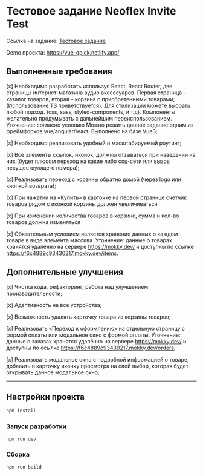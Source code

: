 # Тестовое задание Neoflex Invite Test

Ссылка на задание: [Тестовое задание](https://neostudy.neoflex.ru/pluginfile.php/154459/mod_assign/introattachment/0/%D0%A2%D0%B5%D1%81%D1%82%D0%BE%D0%B2%D0%BE%D0%B5%20%D0%B7%D0%B0%D0%B4%D0%B0%D0%BD%D0%B8%D0%B5-%D0%B8%D1%81%D0%BF%D1%80%D0%B0%D0%B2%D0%B8%D0%BB%20%D1%82%D0%B7.pdf?forcedownload=1)

Demo проекта: https://vue-qpick.netlify.app/

## Выполненные требования

[x] Необходимо разработать используя React, React Router, две страницы интернет-магазина аудио аксессуаров. Первая страница – каталог товаров, вторая – корзина с приобретенными товарами; (Использование TS приветствуется). Для стилизации можете выбрать любой подход. (css, sass, styled-components, и т.д). Компоненты желательно продумывать с дальнейшим переиспользованием. Уточнение: согласно условию Можно решить данное задание одним из фреймфорков vue/angular/react. Выполнено на базе Vue3; 

[x] Необходимо реализовать удобный и масштабируемый роутинг;

[x] Все элементы ссылок, иконок, должны отзываться при наведении на них (будет плюсом переход на какие либо соц-сети или вызов несуществующего номера);

[x] Реализовать переход с корзины обратно домой (через logo или кнопкой возврата);

[x] При нажатии на «Купить» в карточке на первой странице счетчик товаров рядом с иконкой корзины должен увеличиваться

[x] При изменении количества товаров в корзине, сумма и кол-во товаров должна изменяться

[x] Обязательным условием является хранение данных о каждом товаре в виде элемента массива. Уточнение: данные о товарах хранятся удалённо на сервере https://mokky.dev/ и доступны по ссылке https://f6c4889c93430217.mokky.dev/items. 

## Дополнительные улучшения

[x] Чистка кода, рефакторинг, работа над улучшением производительности;

[x] Адаптивность на все устройства;

[x] Возможность удалять карточку товара из корзины товаров;

[x] Реализовать «Переход к оформлению» на отдельную страницу с формой оплаты или модальное окно с формой оплаты. Уточнение: данные о заказах хранятся удалённо на сервере https://mokky.dev/ и доступны по ссылке https://f6c4889c93430217.mokky.dev/orders;

[x] Реализовать модальное окно с подробной информацией о товаре, добавить в карточку иконку просмотра на свой выбор, которая будет открывать данное модальное окно;

---

## Настройки проекта

```sh
npm install
```

### Запуск разработки

```sh
npm run dev
```

### Сборка

```sh
npm run build
```